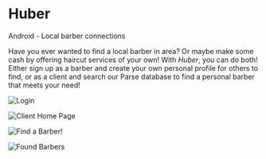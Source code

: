 # Huber
Android - Local barber connections

Have you ever wanted to find a local barber in area? Or maybe make some cash by offering haircut services of your own!
With *Huber*, you can do both! Either sign up as a barber and create your own personal profile for others to find, or as a client
and search our Parse database to find a personal barber that meets your need!

![Login](http://i.imgur.com/aICwb7O.png)

![Client Home Page](http://i.imgur.com/3O77YJJ.png)

![Find a Barber!](http://i.imgur.com/Z6E4E7t.png)

![Found Barbers](http://i.imgur.com/vuEHvkq.png)
